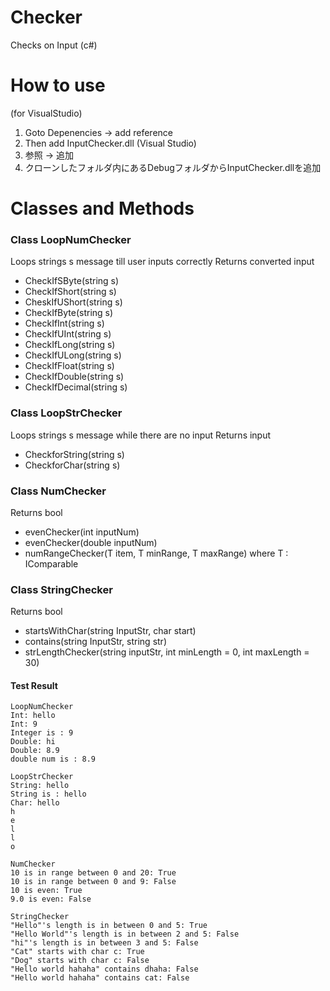 # Checker
 Checks on Input (c#)
 
# How to use
 (for VisualStudio)
 1. Goto Depenencies -> add reference 
 2. Then add InputChecker.dll
 (Visual Studio)
 1. 参照 -> 追加
 2. クローンしたフォルダ内にあるDebugフォルダからInputChecker.dllを追加
 
 # Classes and Methods
 
 ### Class LoopNumChecker
 Loops strings s message till user inputs correctly
 Returns converted input
 * CheckIfSByte(string s)
 * CheckIfShort(string s)
 * CheskIfUShort(string s)
 * CheckIfByte(string s)
 * CheckIfInt(string s)
 * CheckIfUInt(string s)
 * CheckIfLong(string s)
 * CheckIfULong(string s)
 * CheckIfFloat(string s)
 * CheckIfDouble(string s)
 * CheckIfDecimal(string s)
 
 ### Class LoopStrChecker
 Loops strings s message while there are no input
 Returns input
 * CheckforString(string s)
 * CheckforChar(string s)
 
 ### Class NumChecker
 Returns bool
 * evenChecker(int inputNum)
 * evenChecker(double inputNum)
 * numRangeChecker<T>(T item, T minRange, T maxRange) where T : IComparable
 
 ### Class StringChecker
 Returns bool
 * startsWithChar(string InputStr, char start)
 * contains(string InputStr, string str)
 * strLengthChecker(string inputStr, int minLength = 0, int maxLength = 30)
 
#### Test Result

```console
LoopNumChecker
Int: hello
Int: 9
Integer is : 9
Double: hi
Double: 8.9
double num is : 8.9

LoopStrChecker
String: hello
String is : hello
Char: hello
h
e
l
l
o

NumChecker
10 is in range between 0 and 20: True
10 is in range between 0 and 9: False
10 is even: True
9.0 is even: False

StringChecker
"Hello"'s length is in between 0 and 5: True
"Hello World"'s length is in between 2 and 5: False
"hi"'s length is in between 3 and 5: False
"Cat" starts with char c: True
"Dog" starts with char c: False
"Hello world hahaha" contains dhaha: False
"Hello world hahaha" contains cat: False
```

